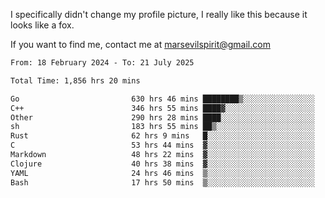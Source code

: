 I specifically didn't change my profile picture, I really like this because it looks like a fox.

If you want to find me, contact me at marsevilspirit@gmail.com

<!--START_SECTION:waka-->

```txt
From: 18 February 2024 - To: 21 July 2025

Total Time: 1,856 hrs 20 mins

Go                         630 hrs 46 mins ████████▒░░░░░░░░░░░░░░░░   33.98 %
C++                        346 hrs 55 mins ████▓░░░░░░░░░░░░░░░░░░░░   18.69 %
Other                      290 hrs 28 mins ████░░░░░░░░░░░░░░░░░░░░░   15.65 %
sh                         183 hrs 55 mins ██▒░░░░░░░░░░░░░░░░░░░░░░   09.91 %
Rust                       62 hrs 9 mins   █░░░░░░░░░░░░░░░░░░░░░░░░   03.35 %
C                          53 hrs 44 mins  ▓░░░░░░░░░░░░░░░░░░░░░░░░   02.89 %
Markdown                   48 hrs 22 mins  ▓░░░░░░░░░░░░░░░░░░░░░░░░   02.61 %
Clojure                    40 hrs 38 mins  ▓░░░░░░░░░░░░░░░░░░░░░░░░   02.19 %
YAML                       24 hrs 46 mins  ▒░░░░░░░░░░░░░░░░░░░░░░░░   01.33 %
Bash                       17 hrs 50 mins  ▒░░░░░░░░░░░░░░░░░░░░░░░░   00.96 %
```

<!--END_SECTION:waka-->
